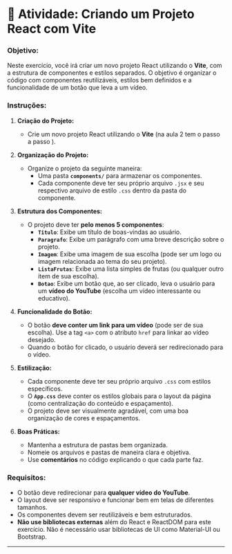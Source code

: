 # 🚀 **Atividade: Criando um Projeto React com Vite**

### **Objetivo:**
Neste exercício, você irá criar um novo projeto React utilizando o **Vite**, com a estrutura de componentes e estilos separados. O objetivo é organizar o código com componentes reutilizáveis, estilos bem definidos e a funcionalidade de um botão que leva a um vídeo.

### **Instruções:**

1. **Criação do Projeto:**
   - Crie um novo projeto React utilizando o **Vite** (na aula 2 tem o passo a passo ).
  

2. **Organização do Projeto:**
   - Organize o projeto da seguinte maneira:
     - Uma pasta **`components/`** para armazenar os componentes.
     - Cada componente deve ter seu próprio arquivo `.jsx` e seu respectivo arquivo de estilo `.css` dentro da pasta do componente.

3. **Estrutura dos Componentes:**
   - O projeto deve ter **pelo menos 5 componentes**:
     - **`Titulo`**: Exibe um título de boas-vindas ao usuário.
     - **`Paragrafo`**: Exibe um parágrafo com uma breve descrição sobre o projeto.
     - **`Imagem`**: Exibe uma imagem de sua escolha (pode ser um logo ou imagem relacionada ao tema do seu projeto).
     - **`ListaFrutas`**: Exibe uma lista simples de frutas (ou qualquer outro item de sua escolha).
     - **`Botao`**: Exibe um botão que, ao ser clicado, leva o usuário para um **vídeo do YouTube** (escolha um vídeo interessante ou educativo).

4. **Funcionalidade do Botão:**
   - O botão **deve conter um link para um vídeo** (pode ser de sua escolha). Use a tag `<a>` com o atributo `href` para linkar ao vídeo desejado.
   - Quando o botão for clicado, o usuário deverá ser redirecionado para o vídeo.

5. **Estilização:**
   - Cada componente deve ter seu próprio arquivo `.css` com estilos específicos.
   - O **`App.css`** deve conter os estilos globais para o layout da página (como centralização do conteúdo e espaçamento).
   - O projeto deve ser visualmente agradável, com uma boa organização de cores e espaçamentos.

6. **Boas Práticas:**
   - Mantenha a estrutura de pastas bem organizada.
   - Nomeie os arquivos e pastas de maneira clara e objetiva.
   - Use **comentários** no código explicando o que cada parte faz.

### **Requisitos:**
- O botão deve redirecionar para **qualquer vídeo do YouTube**.
- O layout deve ser responsivo e funcionar bem em telas de diferentes tamanhos.
- Os componentes devem ser reutilizáveis e bem estruturados.
- **Não use bibliotecas externas** além do React e ReactDOM para este exercício. Não é necessário usar bibliotecas de UI como Material-UI ou Bootstrap.
  

---

